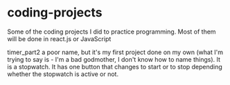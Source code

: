 # coding-projects
Some of the coding projects I did to practice programming. Most of them will be done in react.js or JavaScript

timer_part2
  a poor name, but it's my first project done on my own (what I'm trying to say is - I'm a bad godmother, I don't know how to name things). It is a stopwatch. It has one button that changes to start or to stop depending whether the stopwatch is active or not. 
